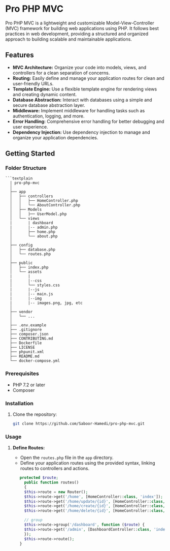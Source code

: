 # Pro PHP MVC

Pro PHP MVC is a lightweight and customizable Model-View-Controller (MVC) framework for building web applications using PHP. It follows best practices in web development, providing a structured and organized approach to building scalable and maintainable applications.

## Features

- **MVC Architecture:** Organize your code into models, views, and controllers for a clean separation of concerns.
- **Routing:** Easily define and manage your application routes for clean and user-friendly URLs.
- **Template Engine:** Use a flexible template engine for rendering views and creating dynamic content.
- **Database Abstraction:** Interact with databases using a simple and secure database abstraction layer.
- **Middleware:** Implement middleware for handling tasks such as authentication, logging, and more.
- **Error Handling:** Comprehensive error handling for better debugging and user experience.
- **Dependency Injection:** Use dependency injection to manage and organize your application dependencies.

## Getting Started

### Folder Structure 
    ```textplain
      | pro-php-mvc
      │
      ├── app
      │   ├── controllers
      │   │   ├── HomeController.php
      │   │   └── AboutController.php
      │   ├── Models
      │   │   ├── UserModel.php
      │   └── views
      |       | dashboard 
      |       |-- admin.php 
      │       ├── home.php
      │       └── about.php
      │
      ├── config
      │   ├── database.php
      │   └── routes.php
      │
      ├── public
      │   ├── index.php
      │   └── assets
      |       |
      |       |--css
      │       └── styles.css
      |       |--js
      |       |-- main.js
      |       |--img 
      |       |-- images.png, jpg, etc 
      │
      ├── vendor
      │   └── ...
      │
      ├── .env.example
      ├── .gitignore
      ├── composer.json
      ├── CONTRIBUTING.md
      ├── Dockerfile
      ├── LICENSE
      ├── phpunit.xml
      ├── README.md
      └── docker-compose.yml
        

### Prerequisites

- PHP 7.2 or later
- Composer

### Installation

1. Clone the repository:

   ```bash
   git clone https://github.com/Saboor-Hamedi/pro-php-mvc.git


### Usage

1. **Define Routes:**
   - Open the `routes.php` file in the `app` directory.
   - Define your application routes using the provided syntax, linking routes to controllers and actions.

   ```php
      protected $route;
        public function routes()
        {
        $this->route = new Router();
        $this->route->get('/home', [HomeController::class, 'index']);
        $this->route->get('/home/update/{id}', [HomeController::class, 'update']);
        $this->route->get('/home/create/{id}', [HomeController::class, 'create']);
        $this->route->get('/home/delete/{id}', [HomeController::class, 'delete']);

        // group
        $this->route->group('/dashboard', function ($route) {
        $this->route->get('/admin', [DashboardController::class, 'index']);
        });
        $this->route->route();
      }
    
